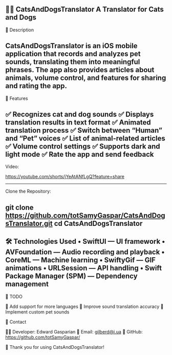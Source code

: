 🐶🐱 CatsAndDogsTranslator
A Translator for Cats and Dogs
-----------------------------------------------------------------------------------------------------------------------------------------------------------------------------------
📌 Description

CatsAndDogsTranslator is an iOS mobile application that records and analyzes pet sounds, translating them into meaningful phrases. The app also provides articles about animals, volume control, and features for sharing and rating the app.
----------------------------------------------------------------------------------------------------------------------------------------------------------------------------------

🎯 Features

✅ Recognizes cat and dog sounds
✅ Displays translation results in text format
✅ Animated translation process
✅ Switch between “Human” and “Pet” voices
✅ List of animal-related articles
✅ Volume control settings
✅ Supports dark and light mode
✅ Rate the app and send feedback
----------------------------------------------------------------------------------------------------------------------------------------------------------------------------------
Video:

https://youtube.com/shorts/jYeAtANfLgQ?feature=share

----------------------------------------------------------------------------------------------------------------------------------------------------------------------------------

Clone the Repository:

git clone https://github.com/totSamyGaspar/CatsAndDogsTranslator.git
cd CatsAndDogsTranslator
----------------------------------------------------------------------------------------------------------------------------------------------------------------------------------
🛠 Technologies Used
	•	SwiftUI — UI framework
	•	AVFoundation — Audio recording and playback
	•	CoreML — Machine learning
	•	SwiftyGif — GIF animations
	•	URLSession — API handling
	•	Swift Package Manager (SPM) — Dependency management
----------------------------------------------------------------------------------------------------------------------------------------------------------------------------------

📌 TODO

🔹 Add support for more languages
🔹 Improve sound translation accuracy
🔹 Implement custom pet sounds


📢 Contact

👨‍💻 Developer: Edward Gasparian
📧 Email: gilberd@i.ua
🔗 GitHub: https://github.com/totSamyGaspar/

🎉 Thank you for using CatsAndDogsTranslator!












 
